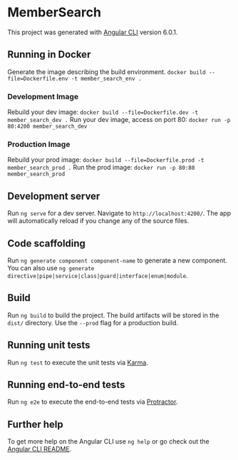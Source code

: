 # MemberSearch

This project was generated with [Angular CLI](https://github.com/angular/angular-cli) version 6.0.1.

## Running in Docker
Generate the image describing the build environment. `docker build --file=Dockerfile.env -t member_search_env .`

### Development Image
Rebuild your dev image: `docker build --file=Dockerfile.dev -t member_search_dev .`
Run your dev image, access on port 80: `docker run -p 80:4200 member_search_dev`

### Production Image
Rebuild your prod image: `docker build --file=Dockerfile.prod -t member_search_prod .`
Run the prod image: `docker run -p 80:80 member_search_prod`

## Development server

Run `ng serve` for a dev server. Navigate to `http://localhost:4200/`. The app will automatically reload if you change any of the source files.

## Code scaffolding

Run `ng generate component component-name` to generate a new component. You can also use `ng generate directive|pipe|service|class|guard|interface|enum|module`.

## Build

Run `ng build` to build the project. The build artifacts will be stored in the `dist/` directory. Use the `--prod` flag for a production build.

## Running unit tests

Run `ng test` to execute the unit tests via [Karma](https://karma-runner.github.io).

## Running end-to-end tests

Run `ng e2e` to execute the end-to-end tests via [Protractor](http://www.protractortest.org/).

## Further help

To get more help on the Angular CLI use `ng help` or go check out the [Angular CLI README](https://github.com/angular/angular-cli/blob/master/README.md).
